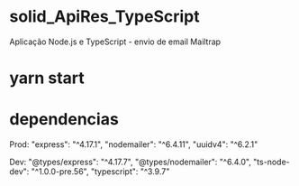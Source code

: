 # solid_ApiRes_TypeScript
Aplicação Node.js e TypeScript - envio de email Mailtrap

# yarn start

# dependencias 
Prod:
    "express": "^4.17.1",
    "nodemailer": "^6.4.11",
    "uuidv4": "^6.2.1"

Dev:
    "@types/express": "^4.17.7",
    "@types/nodemailer": "^6.4.0",
    "ts-node-dev": "^1.0.0-pre.56",
    "typescript": "^3.9.7"

